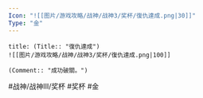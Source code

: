 ```yaml
---
Icon: "![[图片/游戏攻略/战神/战神3/奖杯/復仇達成.png|30]]"
Type: "金"
---
```

```ad-common-gold-trophy
title: (Title:: "復仇達成")
![[图片/游戏攻略/战神/战神3/奖杯/復仇達成.png|100]]

(Comment:: "成功破關。")
```

#战神/战神III/奖杯 #奖杯 #金
